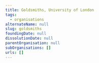 ```yaml
---
title: Goldsmiths, University of London
tags:
  - organisations
alternateName: null
slug: goldsmiths
foundingDate: null
dissolutionDate: null
parentOrganisation: null
subOrganisations: []
urls: []
---
```

